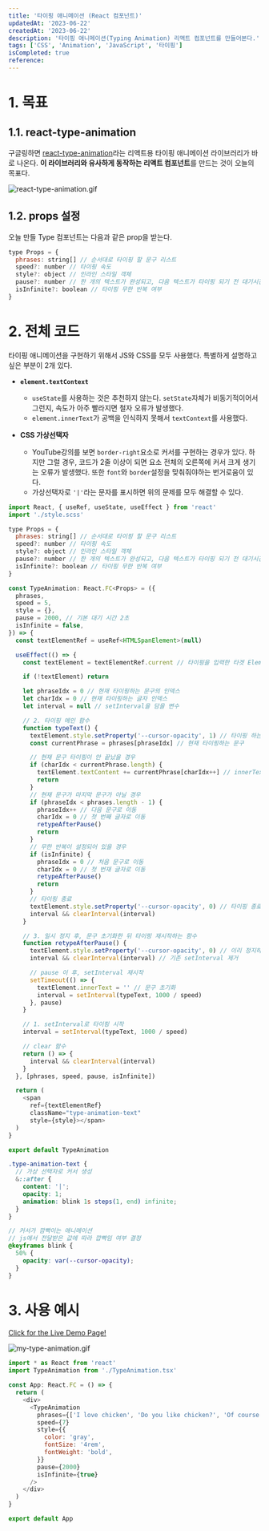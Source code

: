 ```yaml
---
title: '타이핑 애니메이션 (React 컴포넌트)'
updatedAt: '2023-06-22'
createdAt: '2023-06-22'
description: '타이핑 애니메이션(Typing Animation) 리액트 컴포넌트를 만들어본다.'
tags: ['CSS', 'Animation', 'JavaScript', '타이핑']
isCompleted: true
reference:
---
```


# 1. 목표

## 1.1. react-type-animation

구글링하면 [react-type-animation](https://www.npmjs.com/package/react-type-animation)라는 리액트용 타이핑 애니메이션 라이브러리가 바로 나온다. **이 라이브러리와 유사하게 동작하는 리액트 컴포넌트**를 만드는 것이 오늘의 목표다.

![react-type-animation.gif](./assets/react-type-animation.gif)

## 1.2. props 설정

오늘 만들 Type 컴포넌트는 다음과 같은 prop을 받는다.

```js
type Props = {
  phrases: string[] // 순서대로 타이핑 할 문구 리스트
  speed?: number // 타이핑 속도
  style?: object // 인라인 스타일 객체
  pause?: number // 한 개의 텍스트가 완성되고, 다음 텍스트가 타이핑 되기 전 대기시간
  isInfinite?: boolean // 타이핑 무한 반복 여부
}

```

# 2. 전체 코드

타이핑 애니메이션을 구현하기 위해서 JS와 CSS를 모두 사용했다. 특별하게 설명하고 싶은 부분이 2개 있다.

- **`element.textContext`**

  - `useState`를 사용하는 것은 추천하지 않는다. `setState`자체가 비동기적이어서 그런지, 속도가 아주 빨라지면 철자 오류가 발생했다.
  - `element.innerText`가 공백을 인식하지 못해서 `textContext`를 사용했다.

- **CSS 가상선택자**
  - YouTube강의를 보면 `border-right`요소로 커서를 구현하는 경우가 있다. 하지만 그럴 경우, 코드가 2줄 이상이 되면 요소 전체의 오른쪽에 커서 크게 생기는 오류가 발생했다. 또한 `font`와 `border`설정을 맞춰줘야하는 번거로움이 있다.
  - 가상선택자로 `'|'`라는 문자를 표시하면 위의 문제를 모두 해결할 수 있다.

```js
import React, { useRef, useState, useEffect } from 'react'
import './style.scss'

type Props = {
  phrases: string[] // 순서대로 타이핑 할 문구 리스트
  speed?: number // 타이핑 속도
  style?: object // 인라인 스타일 객체
  pause?: number // 한 개의 텍스트가 완성되고, 다음 텍스트가 타이핑 되기 전 대기시간
  isInfinite?: boolean // 타이핑 무한 반복 여부
}

const TypeAnimation: React.FC<Props> = ({
  phrases,
  speed = 5,
  style = {},
  pause = 2000, // 기본 대기 시간 2초
  isInfinite = false,
}) => {
  const textElementRef = useRef<HTMLSpanElement>(null)

  useEffect(() => {
    const textElement = textElementRef.current // 타이핑을 입력한 타겟 Element

    if (!textElement) return

    let phraseIdx = 0 // 현재 타이핑하는 문구의 인덱스
    let charIdx = 0 // 현재 타이핑하는 글자 인덱스
    let interval = null // setInterval을 담을 변수

    // 2. 타이핑 메인 함수
    function typeText() {
      textElement.style.setProperty('--cursor-opacity', 1) // 타이핑 하는 동안은 커서 깜빡이지 않도록
      const currentPhrase = phrases[phraseIdx] // 현재 타이핑하는 문구

      // 현재 문구 타이핑이 안 끝났을 경우
      if (charIdx < currentPhrase.length) {
        textElement.textContent += currentPhrase[charIdx++] // innerText 대신 textContent 사용해야 공백을 담을 수 있음
        return
      }
      // 현재 문구가 마지막 문구가 아닐 경우
      if (phraseIdx < phrases.length - 1) {
        phraseIdx++ // 다음 문구로 이동
        charIdx = 0 // 첫 번째 글자로 이동
        retypeAfterPause()
        return
      }
      // 무한 반복이 설정되어 있을 경우
      if (isInfinite) {
        phraseIdx = 0 // 처음 문구로 이동
        charIdx = 0 // 첫 번재 글자로 이동
        retypeAfterPause()
        return
      }
      // 타이핑 종료
      textElement.style.setProperty('--cursor-opacity', 0) // 타이핑 종료 후 커서 깜빡이도록
      interval && clearInterval(interval)
    }

    // 3. 일시 정지 후, 문구 초기화한 뒤 타이핑 재시작하는 함수
    function retypeAfterPause() {
      textElement.style.setProperty('--cursor-opacity', 0) // 이리 정지하는 동안 커서 깜빡이도록
      interval && clearInterval(interval) // 기존 setInterval 제거

      // pause 이 후, setInterval 재시작
      setTimeout(() => {
        textElement.innerText = '' // 문구 초기화
        interval = setInterval(typeText, 1000 / speed)
      }, pause)
    }

    // 1. setInterval로 타이핑 시작
    interval = setInterval(typeText, 1000 / speed)

    // clear 함수
    return () => {
      interval && clearInterval(interval)
    }
  }, [phrases, speed, pause, isInfinite])

  return (
    <span
      ref={textElementRef}
      className="type-animation-text"
      style={style}></span>
  )
}

export default TypeAnimation

```

```scss
.type-animation-text {
  // 가상 선택자로 커서 생성
  &::after {
    content: '|';
    opacity: 1;
    animation: blink 1s steps(1, end) infinite;
  }
}

// 커서가 깜빡이는 애니메이션
// js에서 전달받은 값에 따라 깝빡임 여부 결정
@keyframes blink {
  50% {
    opacity: var(--cursor-opacity);
  }
}
```

# 3. 사용 예시

[Click for the Live Demo Page!](https://byongho96.github.io/TIL/demo/type-animation/)

![my-type-animation.gif](./assets/my-type-animation.gif)

```js
import * as React from 'react'
import TypeAnimation from './TypeAnimation.tsx'

const App: React.FC = () => {
  return (
    <div>
      <TypeAnimation
        phrases={['I love chicken', 'Do you like chicken?', 'Of course!!!']}
        speed={7}
        style={{
          color: 'gray',
          fontSize: '4rem',
          fontWeight: 'bold',
        }}
        pause={2000}
        isInfinite={true}
      />
    </div>
  )
}

export default App
```
